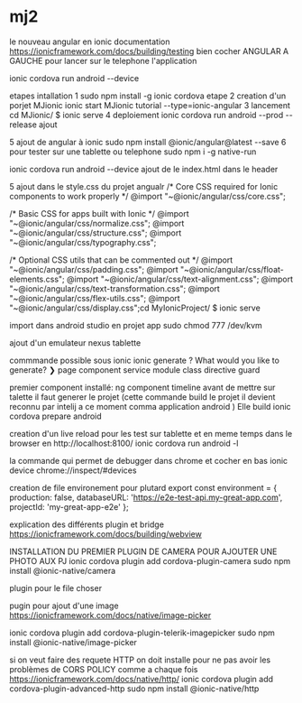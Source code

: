# mj2
le nouveau angular en ionic  documentation https://ionicframework.com/docs/building/testing  bien cocher ANGULAR A GAUCHE
pour lancer sur le telephone l'application

ionic cordova run android --device

etapes intallation 1
sudo npm install -g ionic cordova
etape 2 creation d'un porjet MJionic
ionic start MJionic tutorial --type=ionic-angular
3 lancement 
cd MJionic/
$ ionic serve
4 deploiement
ionic cordova run android --prod --release
ajout 

5 ajout de angular à ionic 
sudo npm install @ionic/angular@latest --save
6 pour tester sur une tablette ou telephone 
sudo npm i -g native-run

ionic cordova run android --device
ajout de le index.html dans le header
<script type="module" src="https://cdn.jsdelivr.net/npm/@ionic/core/dist/ionic/ionic.esm.js"></script>
<script nomodule src="https://cdn.jsdelivr.net/npm/@ionic/core/dist/ionic/ionic.js"></script>
<link rel="stylesheet" href="https://cdn.jsdelivr.net/npm/@ionic/core/css/ionic.bundle.css"/>


5 ajout dans le style.css du projet angualr
/* Core CSS required for Ionic components to work properly */
@import "~@ionic/angular/css/core.css";

/* Basic CSS for apps built with Ionic */
@import "~@ionic/angular/css/normalize.css";
@import "~@ionic/angular/css/structure.css";
@import "~@ionic/angular/css/typography.css";

/* Optional CSS utils that can be commented out */
@import "~@ionic/angular/css/padding.css";
@import "~@ionic/angular/css/float-elements.css";
@import "~@ionic/angular/css/text-alignment.css";
@import "~@ionic/angular/css/text-transformation.css";
@import "~@ionic/angular/css/flex-utils.css";
@import "~@ionic/angular/css/display.css";cd MyIonicProject/
$ ionic serve


import dans android studio en projet app
sudo chmod 777 /dev/kvm

ajout d'un emulateur nexus tablette

commmande possible sous ionic
ionic generate
? What would you like to generate?
❯ page
component
service
module
class
directive
guard

premier component installé:  ng component timeline
avant de mettre sur talette il faut  generer le projet  (cette commande build le projet il devient reconnu par intelij a ce moment comma 
application android ) Elle build 
ionic cordova prepare android

creation d'un live reload pour les test sur tablette  et en meme temps dans le browser en http://localhost:8100/
ionic cordova run android -l

la commande qui permet de debugger dans chrome  et cocher en bas ionic device
chrome://inspect/#devices


creation de file environement pour plutard 
export const environment = {
                                             production: false,
                                             databaseURL: 'https://e2e-test-api.my-great-app.com',
                                             projectId: 'my-great-app-e2e'
                                           };
                                           
explication des différents plugin et bridge 
https://ionicframework.com/docs/building/webview


INSTALLATION DU PREMIER PLUGIN DE CAMERA POUR AJOUTER UNE PHOTO AUX PJ
ionic cordova plugin add cordova-plugin-camera
sudo npm install @ionic-native/camera


plugin pour le file choser

pugin pour ajout d'une image 
https://ionicframework.com/docs/native/image-picker

ionic cordova plugin add cordova-plugin-telerik-imagepicker
sudo npm install @ionic-native/image-picker


si on veut faire des requete HTTP 
on doit installe pour ne pas avoir les problèmes de CORS POLICY comme a chaque fois 
https://ionicframework.com/docs/native/http/
ionic cordova plugin add cordova-plugin-advanced-http
sudo npm install @ionic-native/http





